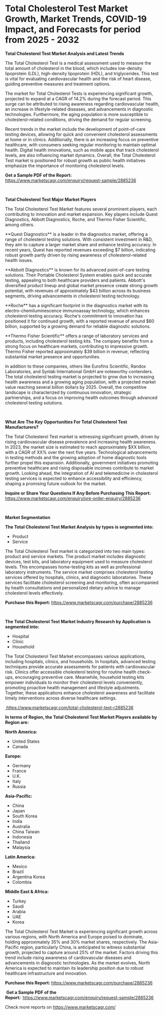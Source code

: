 <p><h1>Total Cholesterol Test Market Growth, Market Trends, COVID-19 Impact, and Forecasts for period from 2025 - 2032</h1></p><p><strong>Total Cholesterol Test Market Analysis and Latest Trends</strong></p>
<p><p>The Total Cholesterol Test is a medical assessment used to measure the total amount of cholesterol in the blood, which includes low-density lipoprotein (LDL), high-density lipoprotein (HDL), and triglycerides. This test is vital for evaluating cardiovascular health and the risk of heart disease, guiding preventive measures and treatment options.</p><p>The market for Total Cholesterol Tests is experiencing significant growth, projected to expand at a CAGR of 14.2% during the forecast period. This surge can be attributed to rising awareness regarding cardiovascular health, an increase in lifestyle-related diseases, and advancements in diagnostic technologies. Furthermore, the aging population is more susceptible to cholesterol-related conditions, driving the demand for regular screening. </p><p>Recent trends in the market include the development of point-of-care testing devices, allowing for quick and convenient cholesterol assessments at home or in clinics. Additionally, there is an increasing focus on preventive healthcare, with consumers seeking regular monitoring to maintain optimal health. Digital health innovations, such as mobile apps that track cholesterol levels, are also influencing market dynamics. Overall, the Total Cholesterol Test market is positioned for robust growth as public health initiatives emphasize the importance of monitoring cholesterol levels.</p></p>
<p><strong>Get a Sample PDF of the Report:&nbsp;</strong> <a href="https://www.marketscagr.com/enquiry/request-sample/2885236?utm_campaign=2471&utm_medium=2&utm_source=Github&utm_content=ia&utm_term=13032025&utm_id=total-cholesterol-test">https://www.marketscagr.com/enquiry/request-sample/2885236</a></p>
<p>&nbsp;</p>
<p><strong>Total Cholesterol Test Major Market Players</strong></p>
<p><p>The Total Cholesterol Test Market features several prominent players, each contributing to innovation and market expansion. Key players include Quest Diagnostics, Abbott Diagnostics, Roche, and Thermo Fisher Scientific, among others.</p><p>**Quest Diagnostics** is a leader in the diagnostics market, offering a range of cholesterol testing solutions. With consistent investment in R&D, they aim to capture a larger market share and enhance testing accuracy. In recent years, Quest has reported revenues exceeding $7 billion, indicating robust growth partly driven by rising awareness of cholesterol-related health issues.</p><p>**Abbott Diagnostics** is known for its advanced point-of-care testing solutions. Their Portable Cholesterol System enables quick and accurate testing, appealing to both healthcare providers and patients. Abbott's diversified product lineup and global market presence create strong growth potential, with revenues of approximately $43 billion across its business segments, driving advancements in cholesterol testing technology.</p><p>**Roche** has a significant footprint in the diagnostics market with its electro-chemiluminescence immunoassay technology, which enhances cholesterol testing accuracy. Roche's commitment to innovation has positioned it for continued growth, with a reported revenue of around $60 billion, supported by a growing demand for reliable diagnostic solutions.</p><p>**Thermo Fisher Scientific** offers a range of laboratory services and products, including cholesterol testing kits. The company benefits from a strong focus on healthcare markets, contributing to impressive growth. Thermo Fisher reported approximately $39 billion in revenue, reflecting substantial market presence and opportunities.</p><p>In addition to these companies, others like Eurofins Scientific, Randox Laboratories, and Synlab International GmbH are noteworthy contenders. The total cholesterol testing market is projected to grow due to increasing health awareness and a growing aging population, with a projected market value reaching several billion dollars by 2025. Overall, the competitive landscape is characterized by continuous innovation, strategic partnerships, and a focus on improving health outcomes through advanced cholesterol testing solutions.</p></p>
<p>&nbsp;</p>
<p><strong>What Are The Key Opportunities For Total Cholesterol Test Manufacturers?</strong></p>
<p><p>The Total Cholesterol Test market is witnessing significant growth, driven by rising cardiovascular disease prevalence and increasing health awareness. In 2023, the market size is estimated to reach approximately $XX billion, with a CAGR of XX% over the next five years. Technological advancements in testing methods and the growing adoption of home diagnostic tools further propel this expansion. Additionally, government initiatives promoting preventive healthcare and rising disposable incomes contribute to market growth. Looking ahead, the integration of AI and telemedicine in cholesterol testing services is expected to enhance accessibility and efficiency, shaping a promising future outlook for the market.</p></p>
<p><strong>Inquire or Share Your Questions If Any Before Purchasing This Report:</strong> <a href="https://www.marketscagr.com/enquiry/pre-order-enquiry/2885236?utm_campaign=2471&utm_medium=2&utm_source=Github&utm_content=ia&utm_term=13032025&utm_id=total-cholesterol-test">https://www.marketscagr.com/enquiry/pre-order-enquiry/2885236</a></p>
<p>&nbsp;</p>
<p><strong>Market Segmentation</strong></p>
<p><strong>The Total Cholesterol Test Market Analysis by types is segmented into:</strong></p>
<p><ul><li> Product</li><li>Service </li></ul></p>
<p><p>The Total Cholesterol Test market is categorized into two main types: product and service markets. The product market includes diagnostic devices, test kits, and laboratory equipment used to measure cholesterol levels. This encompasses home-testing kits as well as professional laboratory instruments. The service market comprises cholesterol testing services offered by hospitals, clinics, and diagnostic laboratories. These services facilitate cholesterol screening and monitoring, often accompanied by health consultations and personalized dietary advice to manage cholesterol levels effectively.</p></p>
<p><strong>Purchase this Report:&nbsp;</strong><a href="https://www.marketscagr.com/purchase/2885236?utm_campaign=2471&utm_medium=2&utm_source=Github&utm_content=ia&utm_term=13032025&utm_id=total-cholesterol-test">https://www.marketscagr.com/purchase/2885236</a></p>
<p>&nbsp;</p>
<p><strong>The Total Cholesterol Test Market Industry Research by Application is segmented into:</strong></p>
<p><ul><li> Hospital</li><li>Clinic</li><li>Household </li></ul></p>
<p><p>The Total Cholesterol Test Market encompasses various applications, including hospitals, clinics, and households. In hospitals, advanced testing techniques provide accurate assessments for patients with cardiovascular risk. Clinics offer accessible cholesterol testing for routine health check-ups, encouraging preventive care. Meanwhile, household testing kits empower individuals to monitor their cholesterol levels conveniently, promoting proactive health management and lifestyle adjustments. Together, these applications enhance cholesterol awareness and facilitate timely interventions across diverse healthcare settings.</p></p>
<p><a href="https://www.marketscagr.com/total-cholesterol-test-r2885236?utm_campaign=2471&utm_medium=2&utm_source=Github&utm_content=ia&utm_term=13032025&utm_id=total-cholesterol-test">&nbsp;https://www.marketscagr.com/total-cholesterol-test-r2885236</a></p>
<p><strong>In terms of Region, the Total Cholesterol Test Market Players available by Region are:</strong></p>
<p>
    <p> <strong> North America: </strong>
        <ul>
            <li>United States</li>
            <li>Canada</li>
        </ul>
        </p> 
    <p> <strong> Europe: </strong>
        <ul>
            <li>Germany</li>
            <li>France</li>
            <li>U.K.</li>
            <li>Italy</li>
            <li>Russia</li>
        </ul>
        </p> 
    <p> <strong> Asia-Pacific: </strong>
        <ul>
            <li>China</li>
            <li>Japan</li>
            <li>South Korea</li>
            <li>India</li>
            <li>Australia</li>
            <li>China Taiwan</li>
            <li>Indonesia</li>
            <li>Thailand</li>
            <li>Malaysia</li>
        </ul>
        </p> 
    <p> <strong> Latin America: </strong>
        <ul>
            <li>Mexico</li>
            <li>Brazil</li>
            <li>Argentina Korea</li>
            <li>Colombia</li>
        </ul>
        </p> 
    <p> <strong> Middle East & Africa: </strong>
        <ul>
            <li>Turkey</li>
            <li>Saudi</li>
            <li>Arabia</li>
            <li>UAE</li>
            <li>Korea</li>
        </ul>
    </p>
    </p>
<p><p>The Total Cholesterol Test Market is experiencing significant growth across various regions, with North America and Europe poised to dominate, holding approximately 35% and 30% market shares, respectively. The Asia-Pacific region, particularly China, is anticipated to witness substantial growth, projected to capture around 25% of the market. Factors driving this trend include rising awareness of cardiovascular diseases and advancements in diagnostic technologies. As the market evolves, North America is expected to maintain its leadership position due to robust healthcare infrastructure and innovation.</p></p>
<p><strong>Purchase this Report: </strong><a href="https://www.marketscagr.com/purchase/2885236?utm_campaign=2471&utm_medium=2&utm_source=Github&utm_content=ia&utm_term=13032025&utm_id=total-cholesterol-test">https://www.marketscagr.com/purchase/2885236</a></p>
<p>&nbsp;<strong>Get a Sample PDF of the Report:&nbsp;&nbsp;</strong><a href="https://www.marketscagr.com/enquiry/request-sample/2885236?utm_campaign=2471&utm_medium=2&utm_source=Github&utm_content=ia&utm_term=13032025&utm_id=total-cholesterol-test">https://www.marketscagr.com/enquiry/request-sample/2885236</a></p>
<p><strong></strong></p>
<p>Check more reports on <a href="https://www.marketscagr.com/?utm_campaign=2471&utm_medium=2&utm_source=Github&utm_content=ia&utm_term=13032025&utm_id=total-cholesterol-test">https://www.marketscagr.com/</a></p>